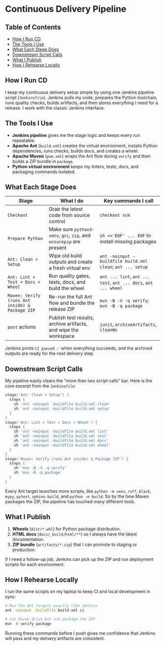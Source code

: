# Continuous Delivery Pipeline

## Table of Contents

- [How I Run CD](#how-i-run-cd)
- [The Tools I Use](#the-tools-i-use)
- [What Each Stage Does](#what-each-stage-does)
- [Downstream Script Calls](#downstream-script-calls)
- [What I Publish](#what-i-publish)
- [How I Rehearse Locally](#how-i-rehearse-locally)

## How I Run CD

I keep my continuous delivery setup simple by using one Jenkins pipeline script (`Jenkinsfile`). Jenkins pulls my code, prepares the Python toolchain, runs quality checks, builds artifacts, and then stores everything I need for a release. I work with the classic Jenkins interface.

## The Tools I Use

- **Jenkins pipeline** gives me the stage logic and keeps every run repeatable.
- **Apache Ant** (`build.xml`) creates the virtual environment, installs Python dependencies, runs checks, builds docs, and creates a wheel.
- **Apache Maven** (`pom.xml`) wraps the Ant flow during `verify` and then builds a ZIP bundle in `package`.
- **Python virtual environment** keeps my linters, tests, docs, and packaging commands isolated.

## What Each Stage Does

| Stage | What I do | Key commands I call |
| --- | --- | --- |
| `Checkout` | Grab the latest code from source control | `checkout scm` |
| `Prepare Python` | Make sure `python3-venv`, `gcc`, `zip`, and `ensurepip` are present | `sh <<'EOF' ... EOF` to install missing packages |
| `Ant: Clean + Setup` | Wipe old build outputs and create a fresh virtual env | `ant -noinput -buildfile build.xml clean`; `ant ... setup` |
| `Ant: Lint + Test + Docs + Wheel` | Run quality gates, tests, docs, and build the wheel | `ant ... lint`, `ant ... test`, `ant ... docs`, `ant ... wheel` |
| `Maven: Verify (runs Ant inside) & Package ZIP` | Re-run the full Ant flow and bundle the release ZIP | `mvn -B -V -q verify`; `mvn -B -q package` |
| `post` actions | Publish test results, archive artifacts, and wipe the workspace | `junit`, `archiveArtifacts`, `cleanWs` |

Jenkins prints `CI passed ✅` when everything succeeds, and the archived outputs are ready for the next delivery step.

## Downstream Script Calls

My pipeline easily clears the “more than two script calls” bar. Here is the core excerpt from the `Jenkinsfile`:

```groovy
stage('Ant: Clean + Setup') {
  steps {
    sh 'ant -noinput -buildfile build.xml clean'
    sh 'ant -noinput -buildfile build.xml setup'
  }
}
stage('Ant: Lint + Test + Docs + Wheel') {
  steps {
    sh 'ant -noinput -buildfile build.xml lint'
    sh 'ant -noinput -buildfile build.xml test'
    sh 'ant -noinput -buildfile build.xml docs'
    sh 'ant -noinput -buildfile build.xml wheel'
  }
}
stage('Maven: Verify (runs Ant inside) & Package ZIP') {
  steps {
    sh 'mvn -B -V -q verify'
    sh 'mvn -B -q package'
  }
}
```

Every Ant target launches more scripts, like `python -m venv`, `ruff`, `black`, `mypy`, `pytest`, `sphinx-build`, and `python -m build`. So by the time Maven packages the ZIP, the pipeline has touched many different tools.

## What I Publish

1. **Wheels** (`dist/*.whl`) for Python package distribution.
2. **HTML docs** (`docs/_build/html/**`) so I always have the latest documentation.
3. **ZIP bundle** (`artifacts/*.zip`) that I can promote to staging or production.

If I need a follow-up job, Jenkins can pick up the ZIP and run deployment scripts for each environment.

## How I Rehearse Locally

I run the same scripts on my laptop to keep CI and local development in sync:

```bash
# Run the Ant targets exactly like Jenkins
ant -noinput -buildfile build.xml ci

# Let Maven drive Ant and package the ZIP
mvn -B verify package
```

Running these commands before I push gives me confidence that Jenkins will pass and my delivery artifacts are consistent.

